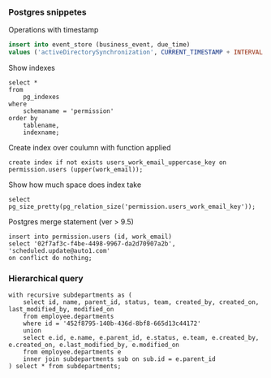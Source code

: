 ### Postgres snippetes

Operations with timestamp
```sql
insert into event_store (business_event, due_time)  
values ('activeDirectorySynchronization', CURRENT_TIMESTAMP + INTERVAL '100 minutes');
 ```
Show indexes
```
select * 
from
    pg_indexes
where
    schemaname = 'permission'
order by
    tablename,
    indexname;
```

Create index over coulumn with function applied
```
create index if not exists users_work_email_uppercase_key on permission.users (upper(work_email));
```

Show how much space does index take
```
select pg_size_pretty(pg_relation_size('permission.users_work_email_key'));
```

Postgres merge statement (ver > 9.5)
```
insert into permission.users (id, work_email)
select '02f7af3c-f4be-4498-9967-da2d70907a2b', 'scheduled.update@auto1.com'
on conflict do nothing;
```

### Hierarchical query
```
with recursive subdepartments as (
    select id, name, parent_id, status, team, created_by, created_on, last_modified_by, modified_on
    from employee.departments
    where id = '452f8795-140b-436d-8bf8-665d13c44172'
    union
    select e.id, e.name, e.parent_id, e.status, e.team, e.created_by, e.created_on, e.last_modified_by, e.modified_on
    from employee.departments e
    inner join subdepartments sub on sub.id = e.parent_id
) select * from subdepartments;
```
